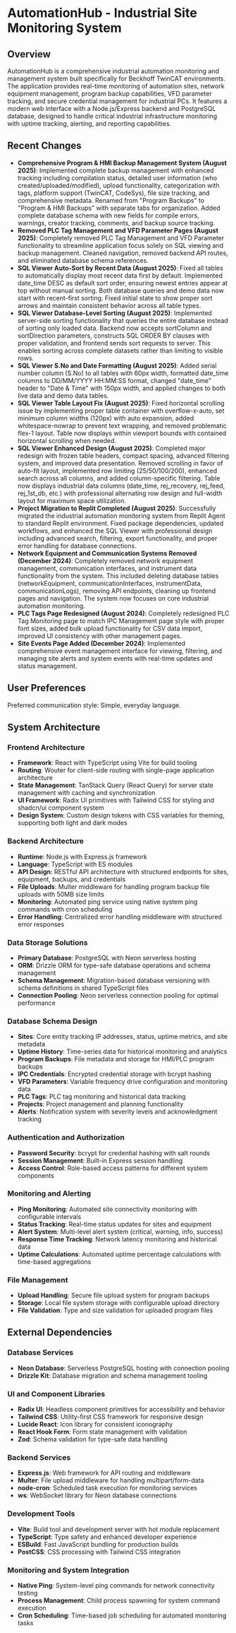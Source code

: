 # AutomationHub - Industrial Site Monitoring System

## Overview

AutomationHub is a comprehensive industrial automation monitoring and management system built specifically for Beckhoff TwinCAT environments. The application provides real-time monitoring of automation sites, network equipment management, program backup capabilities, VFD parameter tracking, and secure credential management for industrial PCs. It features a modern web interface with a Node.js/Express backend and PostgreSQL database, designed to handle critical industrial infrastructure monitoring with uptime tracking, alerting, and reporting capabilities.

## Recent Changes

- **Comprehensive Program & HMI Backup Management System (August 2025)**: Implemented complete backup management with enhanced tracking including compilation status, detailed user information (who created/uploaded/modified), upload functionality, categorization with tags, platform support (TwinCAT, CodeSys), file size tracking, and comprehensive metadata. Renamed from "Program Backups" to "Program & HMI Backups" with separate tabs for organization. Added complete database schema with new fields for compile errors, warnings, creator tracking, comments, and backup source tracking.
- **Removed PLC Tag Management and VFD Parameter Pages (August 2025)**: Completely removed PLC Tag Management and VFD Parameter functionality to streamline application focus solely on SQL viewing and backup management. Cleaned navigation, removed backend API routes, and eliminated database schema references.
- **SQL Viewer Auto-Sort by Recent Data (August 2025)**: Fixed all tables to automatically display most recent data first by default. Implemented date_time DESC as default sort order, ensuring newest entries appear at top without manual sorting. Both database queries and demo data now start with recent-first sorting. Fixed initial state to show proper sort arrows and maintain consistent behavior across all table types.
- **SQL Viewer Database-Level Sorting (August 2025)**: Implemented server-side sorting functionality that queries the entire database instead of sorting only loaded data. Backend now accepts sortColumn and sortDirection parameters, constructs SQL ORDER BY clauses with proper validation, and frontend sends sort requests to server. This enables sorting across complete datasets rather than limiting to visible rows.
- **SQL Viewer S.No and Date Formatting (August 2025)**: Added serial number column (S.No) to all tables with 60px width, formatted date_time columns to DD/MM/YYYY HH:MM:SS format, changed "date_time" header to "Date & Time" with 150px width, and applied changes to both live data and demo data tables.
- **SQL Viewer Table Layout Fix (August 2025)**: Fixed horizontal scrolling issue by implementing proper table container with overflow-x-auto, set minimum column widths (120px) with auto expansion, added whitespace-nowrap to prevent text wrapping, and removed problematic flex-1 layout. Table now displays within viewport bounds with contained horizontal scrolling when needed.
- **SQL Viewer Enhanced Design (August 2025)**: Completed major redesign with frozen table headers, compact spacing, advanced filtering system, and improved data presentation. Removed scrolling in favor of auto-fit layout, implemented row limiting (25/50/100/200), enhanced search across all columns, and added column-specific filtering. Table now displays industrial data columns (date_time, rej_recovery, rej_feed, rej_1st_db, etc.) with professional alternating row design and full-width layout for maximum space utilization.
- **Project Migration to Replit Completed (August 2025)**: Successfully migrated the industrial automation monitoring system from Replit Agent to standard Replit environment. Fixed package dependencies, updated workflows, and enhanced the SQL Viewer with professional design including advanced search, filtering, export functionality, and proper error handling for database connections.
- **Network Equipment and Communication Systems Removed (December 2024)**: Completely removed network equipment management, communication interfaces, and instrument data functionality from the system. This included deleting database tables (networkEquipment, communicationInterfaces, instrumentData, communicationLogs), removing API endpoints, cleaning up frontend pages and navigation. The system now focuses on core industrial automation monitoring.
- **PLC Tags Page Redesigned (August 2024)**: Completely redesigned PLC Tag Monitoring page to match IPC Management page style with proper font sizes, added bulk upload functionality for CSV data import, improved UI consistency with other management pages.
- **Site Events Page Added (December 2024)**: Implemented comprehensive event management interface for viewing, filtering, and managing site alerts and system events with real-time updates and status management.

## User Preferences

Preferred communication style: Simple, everyday language.

## System Architecture

### Frontend Architecture
- **Framework**: React with TypeScript using Vite for build tooling
- **Routing**: Wouter for client-side routing with single-page application architecture
- **State Management**: TanStack Query (React Query) for server state management with caching and synchronization
- **UI Framework**: Radix UI primitives with Tailwind CSS for styling and shadcn/ui component system
- **Design System**: Custom design tokens with CSS variables for theming, supporting both light and dark modes

### Backend Architecture
- **Runtime**: Node.js with Express.js framework
- **Language**: TypeScript with ES modules
- **API Design**: RESTful API architecture with structured endpoints for sites, equipment, backups, and credentials
- **File Uploads**: Multer middleware for handling program backup file uploads with 50MB size limits
- **Monitoring**: Automated ping service using native system ping commands with cron scheduling
- **Error Handling**: Centralized error handling middleware with structured error responses

### Data Storage Solutions
- **Primary Database**: PostgreSQL with Neon serverless hosting
- **ORM**: Drizzle ORM for type-safe database operations and schema management
- **Schema Management**: Migration-based database versioning with schema definitions in shared TypeScript files
- **Connection Pooling**: Neon serverless connection pooling for optimal performance

### Database Schema Design
- **Sites**: Core entity tracking IP addresses, status, uptime metrics, and site metadata
- **Uptime History**: Time-series data for historical monitoring and analytics
- **Program Backups**: File metadata and storage for HMI/PLC program backups
- **IPC Credentials**: Encrypted credential storage with bcrypt hashing
- **VFD Parameters**: Variable frequency drive configuration and monitoring data
- **PLC Tags**: PLC tag monitoring and historical data tracking
- **Projects**: Project management and planning functionality
- **Alerts**: Notification system with severity levels and acknowledgment tracking

### Authentication and Authorization
- **Password Security**: bcrypt for credential hashing with salt rounds
- **Session Management**: Built-in Express session handling
- **Access Control**: Role-based access patterns for different system components

### Monitoring and Alerting
- **Ping Monitoring**: Automated site connectivity monitoring with configurable intervals
- **Status Tracking**: Real-time status updates for sites and equipment
- **Alert System**: Multi-level alert system (critical, warning, info, success)
- **Response Time Tracking**: Network latency monitoring and historical data
- **Uptime Calculations**: Automated uptime percentage calculations with time-based aggregations

### File Management
- **Upload Handling**: Secure file upload system for program backups
- **Storage**: Local file system storage with configurable upload directory
- **File Validation**: Type and size validation for uploaded program files

## External Dependencies

### Database Services
- **Neon Database**: Serverless PostgreSQL hosting with connection pooling
- **Drizzle Kit**: Database migration and schema management tooling

### UI and Component Libraries
- **Radix UI**: Headless component primitives for accessibility and behavior
- **Tailwind CSS**: Utility-first CSS framework for responsive design
- **Lucide React**: Icon library for consistent iconography
- **React Hook Form**: Form state management with validation
- **Zod**: Schema validation for type-safe data handling

### Backend Services
- **Express.js**: Web framework for API routing and middleware
- **Multer**: File upload middleware for handling multipart/form-data
- **node-cron**: Scheduled task execution for monitoring services
- **ws**: WebSocket library for Neon database connections

### Development Tools
- **Vite**: Build tool and development server with hot module replacement
- **TypeScript**: Type safety and enhanced developer experience
- **ESBuild**: Fast JavaScript bundling for production builds
- **PostCSS**: CSS processing with Tailwind CSS integration

### Monitoring and System Integration
- **Native Ping**: System-level ping commands for network connectivity testing
- **Process Management**: Child process spawning for system command execution
- **Cron Scheduling**: Time-based job scheduling for automated monitoring tasks